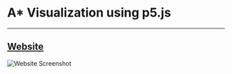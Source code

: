# A* Visualization using p5.js
---
[Website](https://akbarhps.github.io/p5-astar-visualization/)
---
![Website Screenshot](https://user-images.githubusercontent.com/69947442/122739736-75a73680-d2ad-11eb-8667-e6d3b2706991.png)
